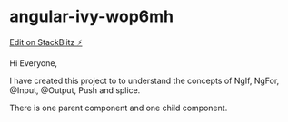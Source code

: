 # angular-ivy-wop6mh

[Edit on StackBlitz ⚡️](https://stackblitz.com/edit/angular-ivy-wop6mh)


Hi Everyone,

I have created this project to to understand the concepts of NgIf, NgFor, @Input, @Output, Push and splice.

There is one parent component and one child component. 
